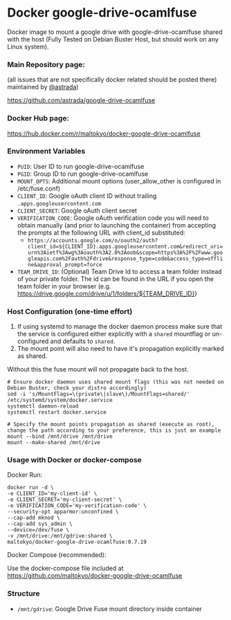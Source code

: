 # Docker google-drive-ocamlfuse
Docker image to mount a google drive with google-drive-ocamlfuse shared with the host (Fully Tested on Debian Buster Host, but should work on any Linux system).

### Main Repository page:
(all issues that are not specifically docker related should be posted there) maintained by [@astrada](https://github.com/astrada)) 

https://github.com/astrada/google-drive-ocamlfuse

### Docker Hub page:

https://hub.docker.com/r/maltokyo/docker-google-drive-ocamlfuse

### Environment Variables
* `PUID`: User ID to run google-drive-ocamlfuse
* `PGID`: Group ID to run google-drive-ocamlfuse
* `MOUNT_OPTS`: Additional mount options (user_allow_other is configured in /etc/fuse.conf)
* `CLIENT_ID`: Google oAuth client ID without trailing `.apps.googleusercontent.com`
* `CLIENT_SECRET`: Google oAuth client secret
* `VERIFICATION_CODE`: Google oAuth verification code you will need to obtain manually (and prior to launching the container) from accepting the prompts at the following URL with client_id substituted:
    - `https://accounts.google.com/o/oauth2/auth?client_id=${CLIENT_ID}.apps.googleusercontent.com&redirect_uri=urn%3Aietf%3Awg%3Aoauth%3A2.0%3Aoob&scope=https%3A%2F%2Fwww.googleapis.com%2Fauth%2Fdrive&response_type=code&access_type=offline&approval_prompt=force`
* `TEAM_DRIVE_ID`: (Optional) Team Drive Id to access a team folder instead of your private folder. The id can be found in the URL if you open the team folder in your browser (e.g. https://drive.google.com/drive/u/1/folders/${TEAM_DRIVE_ID})

### Host Configuration (one-time effort)
1. If using systemd to manage the docker daemon process make sure that the service is configured either explicitly with a `shared` mountflag or un-configured and defaults to `shared`.
2. The mount point will also need to have it's propagation explicitly marked as shared.

Without this the fuse mount will not propagate back to the host.

````
# Ensure docker daemon uses shared mount flags (this was not needed on Debian Buster, check your distro accordingly)
sed -i 's/MountFlags=\(private\|slave\)/MountFlags=shared/' /etc/systemd/system/docker.service
systemctl daemon-reload
systemctl restart docker.service

# Specify the mount points propagation as shared (execute as root), change the path according to your preference, this is just an example
mount --bind /mnt/drive /mnt/drive
mount --make-shared /mnt/drive
````

### Usage with Docker or docker-compose

Docker Run:

````
docker run -d \
-e CLIENT_ID='my-client-id' \
-e CLIENT_SECRET='my-client-secret' \
-e VERIFICATION_CODE='my-verification-code' \
--security-opt apparmor:unconfined \
--cap-add mknod \
--cap-add sys_admin \
--device=/dev/fuse \
-v /mnt/drive:/mnt/gdrive:shared \
maltokyo/docker-google-drive-ocamlfuse:0.7.19
````

Docker Compose (recommended):

Use the docker-compose file included at https://github.com/maltokyo/docker-google-drive-ocamlfuse

### Structure
* `/mnt/gdrive`: Google Drive Fuse mount directory inside container
